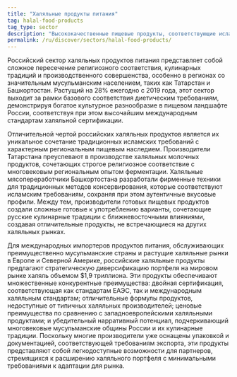 ```yaml
---
title: "Халяльные продукты питания"
tag: halal-food-products
tag_type: sector
description: "Высококачественные пищевые продукты, соответствующие исламским диетическим законам, производимые в регионах со значительным мусульманским населением, таких как Татарстан и Башкортостан."
permalink: /ru/discover/sectors/halal-food-products/
---
```


Российский сектор халяльных продуктов питания представляет собой сложное пересечение религиозного соответствия, кулинарных традиций и производственного совершенства, особенно в регионах со значительным мусульманским населением, таких как Татарстан и Башкортостан. Растущий на 28% ежегодно с 2019 года, этот сектор выходит за рамки базового соответствия диетическим требованиям, демонстрируя богатое культурное разнообразие в пищевом ландшафте России, соответствуя при этом высочайшим международным стандартам халяльной сертификации.

Отличительной чертой российских халяльных продуктов является их уникальное сочетание традиционных исламских требований с характерным региональным пищевым наследием. Производители Татарстана преуспевают в производстве халяльных молочных продуктов, сочетающих строгое религиозное соответствие с многовековым региональным опытом ферментации. Халяльные мясопереработчики Башкортостана разработали фирменные техники для традиционных методов консервирования, которые соответствуют исламским требованиям, сохраняя при этом аутентичные вкусовые профили. Между тем, производители готовых пищевых продуктов создали сложные готовые к употреблению варианты, сочетающие русские кулинарные традиции с ближневосточными влияниями, создавая отличительные продукты, не встречающиеся на других халяльных рынках.

Для международных импортеров продуктов питания, обслуживающих преимущественно мусульманские страны и растущие халяльные рынки в Европе и Северной Америке, российские халяльные продукты предлагают стратегическую диверсификацию портфеля на мировом рынке халяль объемом $1,9 триллиона. Эти продукты обеспечивают множественные конкурентные преимущества: двойная сертификация, соответствующая как стандартам ЕАЭС, так и международным халяльным стандартам; отличительные формулы продуктов, недоступные от типичных халяльных производителей; ценовые преимущества по сравнению с западноевропейскими халяльными продуктами; и убедительный нарративный потенциал, подчеркивающий многовековые мусульманские общины России и их кулинарные традиции. Поскольку многие производители уже оснащены упаковкой и документацией, соответствующей требованиям экспорта, эти продукты представляют собой легкодоступные возможности для партнеров, стремящихся к расширению халяльного портфеля с минимальными требованиями к адаптации для рынка.